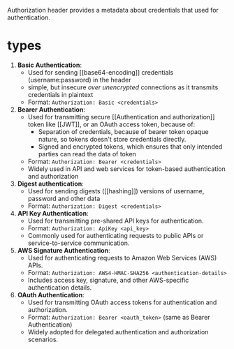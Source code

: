 Authorization header provides a metadata about credentials that used for authentication.

# types
1. **Basic Authentication**:
	- Used for sending [[base64-encoding]] credentials (username:password) in the header
	- simple, but insecure *over unencrypted* connections as it transmits credentials in plaintext
	- Format: `Authorization: Basic <credentials>`
2. **Bearer Authentication**:
	- Used for transmitting secure [[Authentication and authorization]] token like [[JWT]], or an OAuth access token, because of:
		- Separation of credentials, because of bearer token opaque nature, so tokens doesn't store credentials directly.
		- Signed and encrypted tokens, which ensures that only intended parties can read the data of token
	- Format: `Authorization: Bearer <credentials>`
	- Widely used in API and web services for token-based authentication and authorization
1. **Digest authentication**:
	- Used for sending digests ([[hashing]]) versions of username, password and other data
	- Format: `Authorization: Digest <credentials>`
2. **API Key Authentication**:
    - Used for transmitting pre-shared API keys for authentication.
    - Format: `Authorization: ApiKey <api_key>`
    - Commonly used for authenticating requests to public APIs or service-to-service communication.
3. **AWS Signature Authentication**:
    - Used for authenticating requests to Amazon Web Services (AWS) APIs.
    - Format: `Authorization: AWS4-HMAC-SHA256 <authentication-details>`
    - Includes access key, signature, and other AWS-specific authentication details.
4. **OAuth Authentication**:
    - Used for transmitting OAuth access tokens for authentication and authorization.
    - Format: `Authorization: Bearer <oauth_token>` (same as Bearer Authentication)
    - Widely adopted for delegated authentication and authorization scenarios.